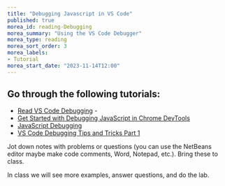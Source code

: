 ```yaml
---
title: "Debugging Javascript in VS Code"
published: true
morea_id: reading-Debugging
morea_summary: "Using the VS Code Debugger"
morea_type: reading
morea_sort_order: 3
morea_labels:
- Tutorial
morea_start_date: "2023-11-14T12:00"
---
```


## Go through the following tutorials:
 - [Read VS Code Debugging](https://code.visualstudio.com/docs/editor/debugging)
 -[](https://www.youtube.com/watch?v=2oFKNL7vYV8)
 - [Get Started with Debugging JavaScript in Chrome DevTools](https://developers.google.com/web/tools/chrome-devtools/javascript/)
 - [JavaScript Debugging](https://www.w3schools.com/js/js_debugging.asp)
 - [VS Code Debugging Tips and Tricks Part 1](https://channel9.msdn.com/Shows/Visual-Studio-Toolbox/Debugging-Tips-and-Tricks-Part-1?MC=Vstudio&MC=Testing&MC=.NET&MC=MobileDev&MC=CSHARP)


Jot down notes with problems or questions (you can use the NetBeans editor maybe make code comments, Word, Notepad, etc.). Bring these to class.

In class we will see more examples, answer questions, and do the lab. 